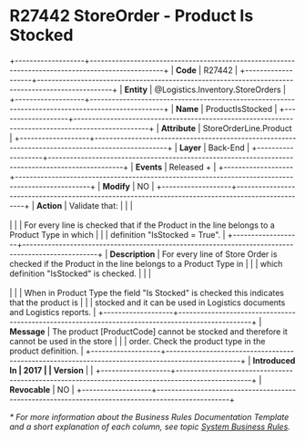 ﻿---
erp.type: business-rule
erp.entity: Logistics.Inventory.StoreOrders
---

# R27442 StoreOrder - Product Is Stocked
+-------------------+--------------------------------------------------------------------------------------------------+
| **Code**          | R27442                                                                                           |
+-------------------+--------------------------------------------------------------------------------------------------+
| **Entity**        | @Logistics.Inventory.StoreOrders                                                                 |
+-------------------+--------------------------------------------------------------------------------------------------+
| **Name**          | ProductIsStocked                                                                                 |
+-------------------+--------------------------------------------------------------------------------------------------+
| **Attribute**     | StoreOrderLine.Product                                                                           |
+-------------------+--------------------------------------------------------------------------------------------------+
| **Layer**         | Back-End                                                                                         |
+-------------------+--------------------------------------------------------------------------------------------------+
| **Events**        | Released +                                                                                       |
+-------------------+--------------------------------------------------------------------------------------------------+
| **Modify**        | NO                                                                                               |
+-------------------+--------------------------------------------------------------------------------------------------+
| **Action**        | Validate that:                                                                                   |
|                   | <br/><br/>                                                                                       |
|                   | For every line is checked that if the Product in the line belongs to a Product Type in which     |
|                   | definition \"IsStocked = True\".                                                                 |
+-------------------+--------------------------------------------------------------------------------------------------+
| **Description**   | For every line of Store Order is checked if the Product in the line belongs to a Product Type in |
|                   | which definition \"IsStocked\" is checked.                                                       |
|                   | <br/><br/>                                                                                       |
|                   | When in Product Type the field \"Is Stocked\" is checked this indicates that the product is      |
|                   | stocked and it can be used in Logistics documents and Logistics reports.                         |
+-------------------+--------------------------------------------------------------------------------------------------+
| **Message**       | The product \[ProductCode\] cannot be stocked and therefore it cannot be used in the store       |
|                   | order. Check the product type in the product definition.                                         |
+-------------------+--------------------------------------------------------------------------------------------------+
| **Introduced In   | 2017                                                                                             |
| Version**         |                                                                                                  |
+-------------------+--------------------------------------------------------------------------------------------------+
| **Revocable**     | NO                                                                                               |
+-------------------+--------------------------------------------------------------------------------------------------+

*\* For more information about the Business Rules Documentation Template and a short explanation of each column, see
topic [System Business Rules](../templates/template-description-system-business-rules.md).*
